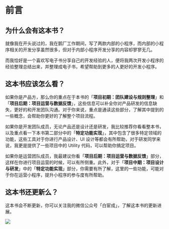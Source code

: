 # 前言

## 为什么会有这本书？

就像我在开头说过的，我在鹅厂工作期间，写了两款内部的小程序，而内部的小程序相关的开发分享虽然很多，但对于内部小程序开发分享的内容却寥寥无几。

而我恰好是一个喜欢写电子书分享自己的开发经验的人，便将我两次开发小程序的经验整理总结出来，并整理成电子书，希望帮助到更多的人更好的开发小程序。


## 这本书应该怎么看？

如果你是产品方，那么你的重点在于本书的「**项目初期：团队建设与规则整理**」和「**项目后期：项目运营与数据反馈**」，这些信息可以补全你对产品研发的信息缺失，更好的和开发团队沟通。对于你来说，重点是通读这些部分，了解其中提到的一些概念，会帮助你更好的了解整个项目流程。

如果你是开发团队成员，无论产品还是设计还是研发，我比较推荐你看看整本书，以及重点看一下本书第二部分中的「**特定功能实现**」，其中包含了很多特定领域的功能，这些工具对于你进行产品设计、UI 设计等都会有所帮助，对于研发同学来说，我更是提供了一些项目中的 Utility 代码，可以帮助你搞定项目。

如果你是运营团队成员，我最建议你看「**项目后期：项目运营与数据反馈**」部分，这样在你进行项目运营的时候，可以有所侧重。此外，对于「**项目中期：项目设计与研发**」中的「**特定功能实现**」部分，你需要有所了解，这里的一些功能，可能对于你在运营小程序，提升小程序的参与度有所帮助。

## 这本书还更新么？

这本书会不断更新，你可以关注我的微信公众号「白宦成」，了解这本书的更新进展。

![](https://postimg.aliavv.com/mpb/mort4.png)